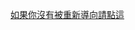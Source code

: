 <meta http-equiv="refresh" content="3; url=http://andrewtiny4iwshc.onion" />

[如果你沒有被重新導向請點這](http://andrewtiny4iwshc.onion)
